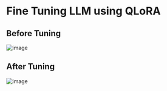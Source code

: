 # Fine Tuning LLM using QLoRA

## **Before Tuning**
![image](https://github.com/kar911/Large-Language-Model-fine-tuning-and-practical/assets/51226698/2ca8bf60-8e5d-4edb-b831-5c50f8dff348)


## **After Tuning**
![image](https://github.com/kar911/Large-Language-Model-fine-tuning-and-practical/assets/51226698/eb3a5f32-4362-4cec-9244-7fb264d0a24c)
